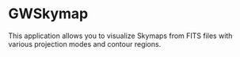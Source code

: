 # GWSkymap
This application allows you to visualize Skymaps from FITS files with various projection modes and contour regions.
